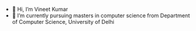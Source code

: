 - 👋 Hi, I’m Vineet Kumar
- 👀 I’m currently pursuing masters in computer science from Department of Computer Science, University of Delhi
